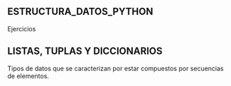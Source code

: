 ## ESTRUCTURA_DATOS_PYTHON 
Ejercicios
## LISTAS, TUPLAS Y DICCIONARIOS

Tipos de datos que se caracterizan por estar compuestos por secuencias de elementos. 

